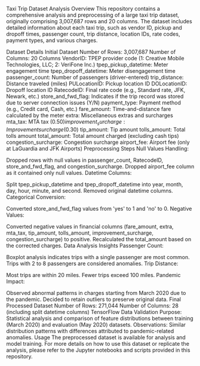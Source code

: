 Taxi Trip Dataset Analysis
Overview
This repository contains a comprehensive analysis and preprocessing of a large taxi trip dataset, originally comprising 3,007,687 rows and 20 columns. The dataset includes detailed information about each taxi trip, such as vendor ID, pickup and dropoff times, passenger count, trip distance, location IDs, rate codes, payment types, and various charges.

Dataset Details
Initial Dataset
Number of Rows: 3,007,687
Number of Columns: 20
Columns
VendorID: TPEP provider code (1: Creative Mobile Technologies, LLC; 2: VeriFone Inc.)
tpep_pickup_datetime: Meter engagement time
tpep_dropoff_datetime: Meter disengagement time
passenger_count: Number of passengers (driver-entered)
trip_distance: Distance traveled (miles)
PULocationID: Pickup location ID
DOLocationID: Dropoff location ID
RatecodeID: Final rate code (e.g., Standard rate, JFK, Newark, etc.)
store_and_fwd_flag: Indicates if the trip record was stored due to server connection issues (Y/N)
payment_type: Payment method (e.g., Credit card, Cash, etc.)
fare_amount: Time-and-distance fare calculated by the meter
extra: Miscellaneous extras and surcharges
mta_tax: MTA tax ($0.50)
improvement_surcharge: Improvement surcharge ($0.30)
tip_amount: Tip amount
tolls_amount: Total tolls amount
total_amount: Total amount charged (excluding cash tips)
congestion_surcharge: Congestion surcharge
airport_fee: Airport fee (only at LaGuardia and JFK Airports)
Preprocessing Steps
Null Values Handling:

Dropped rows with null values in passenger_count, RatecodeID, store_and_fwd_flag, and congestion_surcharge.
Dropped airport_fee column as it contained only null values.
Datetime Columns:

Split tpep_pickup_datetime and tpep_dropoff_datetime into year, month, day, hour, minute, and second.
Removed original datetime columns.
Categorical Conversion:

Converted store_and_fwd_flag values from 'yes' to 1 and 'no' to 0.
Negative Values:

Converted negative values in financial columns (fare_amount, extra, mta_tax, tip_amount, tolls_amount, improvement_surcharge, congestion_surcharge) to positive.
Recalculated the total_amount based on the corrected charges.
Data Analysis Insights
Passenger Count:

Boxplot analysis indicates trips with a single passenger are most common. Trips with 2 to 8 passengers are considered anomalies.
Trip Distance:

Most trips are within 20 miles. Fewer trips exceed 100 miles.
Pandemic Impact:

Observed abnormal patterns in charges starting from March 2020 due to the pandemic. Decided to retain outliers to preserve original data.
Final Processed Dataset
Number of Rows: 271,044
Number of Columns: 28 (including split datetime columns)
TensorFlow Data Validation
Purpose: Statistical analysis and comparison of feature distributions between training (March 2020) and evaluation (May 2020) datasets.
Observations: Similar distribution patterns with differences attributed to pandemic-related anomalies.
Usage
The preprocessed dataset is available for analysis and model training. For more details on how to use this dataset or replicate the analysis, please refer to the Jupyter notebooks and scripts provided in this repository.

